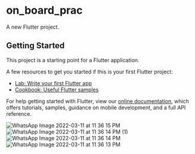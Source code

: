# on_board_prac

A new Flutter project.

## Getting Started

This project is a starting point for a Flutter application.

A few resources to get you started if this is your first Flutter project:

- [Lab: Write your first Flutter app](https://flutter.dev/docs/get-started/codelab)
- [Cookbook: Useful Flutter samples](https://flutter.dev/docs/cookbook)

For help getting started with Flutter, view our
[online documentation](https://flutter.dev/docs), which offers tutorials,
samples, guidance on mobile development, and a full API reference.

![WhatsApp Image 2022-03-11 at 11 36 15 PM](https://user-images.githubusercontent.com/88537392/157931602-bfaf37eb-4d22-449f-8a27-be19df6f3f1d.jpeg)
![WhatsApp Image 2022-03-11 at 11 36 14 PM (1)](https://user-images.githubusercontent.com/88537392/157931612-373efafc-51fd-4459-ae7a-4d810dc476f0.jpeg)
![WhatsApp Image 2022-03-11 at 11 36 14 PM](https://user-images.githubusercontent.com/88537392/157931618-7acd837e-ce89-4313-b9a5-6cd940a9da12.jpeg)
![WhatsApp Image 2022-03-11 at 11 36 13 PM](https://user-images.githubusercontent.com/88537392/157931621-b2e8d7cc-adc1-4b4a-99e1-0f15435e66ee.jpeg)